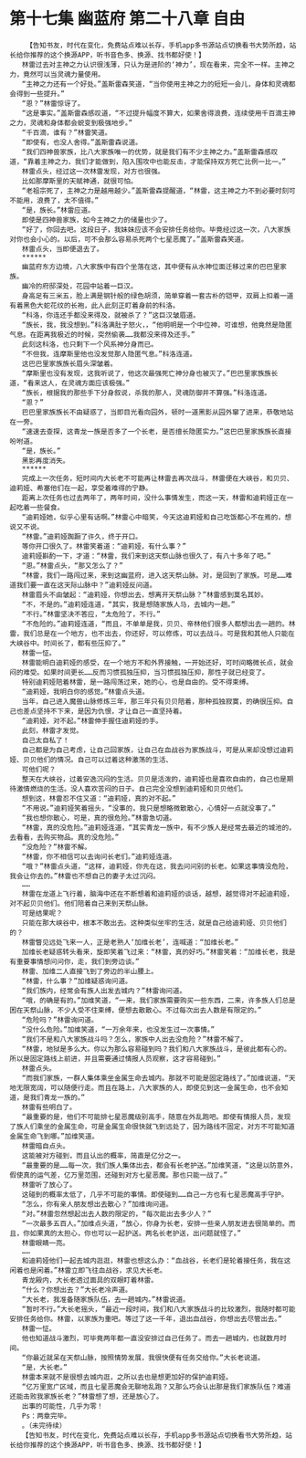# 第十七集 幽蓝府 第二十八章 自由
        【告知书友，时代在变化，免费站点难以长存，手机app多书源站点切换看书大势所趋，站长给你推荐的这个换源APP，听书音色多、换源、找书都好使！】
       林雷过去对主神之力认识很浅薄，只认为是进阶的‘神力’，现在看来，完全不一样。主神之力，竟然可以当灵魂力量使用。
       “主神之力还有一个好处。”盖斯雷森笑道，“当你使用主神之力的短短一会儿，身体和灵魂都会得到一些提升。”
       “恩？”林雷惊讶了。
       “这是事实。”盖斯雷森感叹道，“不过提升幅度不算大，如果舍得浪费，连续使用千百滴主神之力，灵魂和身体都会蜕变到极强地步。”
       “千百滴，谁有？”林雷笑道。
       “即使有，也没人舍得。”盖斯雷森说道。
       “我们四神兽家族，比八大家族唯一的优势，就是我们有不少主神之力。”盖斯雷森感叹道，“靠着主神之力，我们才能做到，陷入围攻中也能反击，才能保持双方死亡比例一比一。”
       林雷点头，经过这一次林雷发现，对方也很强。
       比如那摩斯里的天赋神通，就很可怕。
       “老祖宗死了，主神之力是越用越少。”盖斯雷森提醒道，“林雷，这主神之力不到必要时刻可不能用，浪费了，太不值得。”
       “是，族长。”林雷应道。
       即使是四神兽家族，如今主神之力的储量也少了。
       “好了，你回去吧。这段日子，我妹妹应该不会安排任务给你。毕竟经过这一次，八大家族对你也会小心的。以后，可不会那么容易杀死两个七星恶魔了。”盖斯雷森笑道。
       林雷点头，当即便退去了。
       ******
       幽蓝府东方边境，八大家族中有四个坐落在这，其中便有从水神位面迁移过来的巴巴里家族。
       幽冷的府邸深处，花园中站着一巨汉。
       身高足有三米五，脸上满是钢针般的绿色胡须，简单穿着一套古朴的铠甲，双肩上扣着一道有着黑色大蛇花纹的长袍，此人此刻正盯着身前的科洛。
       “科洛，你连还手都没来得及，就被杀了？”这巨汉皱眉道。
       “族长，我，我没想到。”科洛满肚子怒火，，“他明明是一个中位神，可谁想，他竟然是隐匿气息。在距离我极近的时候，突然偷袭……我都没来得及还手。”
       此刻这科洛，也只剩下一个风系神分身而已。
       “不但我，连摩斯里他也没发觉那人隐匿气息。”科洛连道。
       这巴巴里家族族长眉头深皱着。
       “摩斯里也没有发现，这我听说了，他这次最强死亡神分身也被灭了。”巴巴里家族族长道，“看来这人，在灵魂方面应该极强。”
       “族长，根据我的那些手下分身叙说，杀我的那人，灵魂防御并不算强。”科洛连道。
       “恩？”
       巴巴里家族族长不由疑惑了，当即目光看向园外，顿时一道黑影从园外窜了进来，恭敬地站在一旁。
       “速速去查探，这青龙一族是否多了一个长老，是否擅长隐匿实力。”这巴巴里家族族长直接吩咐道。
       “是，族长。”
       黑影再度消失。
       ******
       完成上一次任务，短时间内大长老不可能再让林雷去再次战斗，林雷便在大峡谷，和贝贝、迪莉娅、希塞他们在一起，享受着难得的宁静。
       距离上次任务也过去两年了，两年时间，没什么事情发生，而这一天，林雷和迪莉娅正在一起吃着一些餐食。
       “迪莉娅她，似乎心里有话啊。”林雷心中暗笑，今天这迪莉娅和自己吃饭都心不在焉的，想说又不说。
       “林雷。”迪莉娅踟蹰了许久，终于开口。
       等你开口很久了。林雷笑着道：“迪莉娅，有什么事？”
       迪莉娅斟酌一下，才道：“林雷，我们来到这天祭山脉也很久了，有八十多年了吧。”
       “恩。”林雷点头，“那又怎么了？”
       “林雷，我们一路闯过来，来到这幽蓝府，进入这天祭山脉。对，是回到了家族。可是……难道我们要一直在这天际山脉中？”迪莉娅反问道。
       林雷眉头不由皱起：“迪莉娅，你想出去，想离开天祭山脉？”林雷感到莫名其妙。
       “不，不是的。”迪莉娅连道，“其实，我是想随家族人马，去城内一趟。”
       “不行。”林雷坚决不答应，“太危险了，不行。”
       “不危险的。”迪莉娅连道，“而且，不单单是我，贝贝、帝林他们很多人都想出去一趟的。林雷，我们总是在一个地方，也不出去，你还好，可以修炼，可以去战斗。可是我和其他人只能在大峡谷中。时间长了，都有些压抑了。”
       林雷一怔。
       林雷能明白迪莉娅的感受，在一个地方不和外界接触，一开始还好，可时间略微长点，就会闷的难受。如果时间更长……反而习惯孤独压抑，当习惯孤独压抑，那性子就已经变了。
       特别迪莉娅陪着林雷，是一路闯荡过来，她的心，也是自由的。受不得束缚。
       “迪莉娅，我明白你的感觉。”林雷点头道。
       当年，自己进入魔兽山脉修炼三年，那三年只有贝贝陪着，那种孤独寂寞，的确很压抑。自己也差点坚持不下来，是因为仇恨，才让自己一直坚持着。
       “迪莉娅，对不起。”林雷伸手握住迪莉娅的手。
       此刻，林雷才发觉。
       自己太自私了！
       自己都是为自己考虑，让自己回家族，让自己在血战谷为家族战斗，可是从来却没想过迪莉娅、贝贝他们的情况。自己可以过着这种激荡的生活、
       可他们呢？
       整天在大峡谷，过着安逸沉闷的生活。贝贝是活泼的，迪莉娅也是喜欢自由的，自己也是期待激情燃烧的生活。没人喜欢苦闷的日子。自己完全没想到迪莉娅和贝贝他们。
       想到这，林雷忍不住又道：“迪莉娅，真的对不起。”
       “不用说。”迪莉娅笑着摇头，“没事的，我只是想略微散散心，心情好一点就没事了。”
       “我也想你散心，可是，真的很危险。”林雷急切道。
       “林雷，真的没危险。”迪莉娅连道，“其实青龙一族中，有不少族人是经常去最近的城池的，去看看，去购买物品。真的没危险。”
       “没危险？”林雷不解。
       “林雷，你不相信可以去询问长老们。”迪莉娅连道。
       “哦？”林雷点头道，“这样，迪莉娅，你先在这，我去问问别的长老。如果这事情没危险，我会让你去的。”林雷也不想自己的妻子太过沉闷。
       ……
       林雷在龙道上飞行着，脑海中还在不断想着和迪莉娅的谈话，越想，越觉得对不起迪莉娅，对不起贝贝他们。他们陪着自己来到天祭山脉。
       可是结果呢？
       只能在那大峡谷中，根本不敢出去。这种类似坐牢的生活，就是自己给迪莉娅、贝贝他们的？
       林雷瞥见远处飞来一人，正是老熟人‘加维长老’，连喊道：“加维长老。”
       加维长老疑惑转头看来，旋即笑着飞过来：“林雷，真的好巧。”林雷笑着：“加维长老，我是有重要事情想问问你，走，我们到旁边谈。”
       林雷、加维二人直接飞到了旁边的半山腰上。
       “林雷，什么事？”加维疑惑询问道。
       “我们族内，经常会有族人出发去城内？”林雷询问道。
       “哦，的确是有的。”加维笑道，“一来，我们家族需要购买一些东西，二来，许多族人们总是困在天祭山脉，不少人受不住束缚，便想去散散心。不过每次出去人数是有限定的。”
       “危险吗？”林雷询问道。
       “没什么危险。”加维笑道，“一万余年来，也没发生过一次事情。”
       “我们不是和八大家族战斗吗？怎么，家族中人出去没危险？”林雷不解了。
       “林雷，地狱是多么大。你以为那么容易碰到吗？我们和八大家族战斗，是彼此都有心的。所以是固定路线上前进，并且需要通过情报人员观察，这才容易碰到。”
       林雷点头。
       “而我们家族，一群人集体乘坐金属生命去城内。那就不可能是固定路线了。”加维说道，“天地无限宽阔，可以随便行走。而且在路上，八大家族的人，即使见到这一金属生命，也不会知道，是我们青龙一族的。”
       林雷有些明白了。
       “最重要的是，他们不可能排七星恶魔级别高手，随意在外乱跑吧。即使有情报人员，发现了族人们乘坐的金属生命，可是金属生命很快就飞到远处了，因为路线不固定，对方不可能知道金属生命飞到哪。”加维笑道。
       林雷暗自点头。
       这能被对方碰到，而且认出的概率，简直是亿分之一。
       “最重要的是……每一次，我们族人集体出去，都会有长老护送。”加维笑道，“这是以防意外，假使真的运气差，亿万里范围，还碰到对方七星恶魔。那也只能一战了。”
       林雷听了放心了。
       这碰到的概率太低了，几乎不可能的事情。即使碰到……自己一方也有七星恶魔高手守护。
       “怎么，你有亲人朋友想出去散心？”加维询问道。
       “对。”林雷忽然想起出去人数的限定的，“每次能出去多少人？”
       “一次最多五百人。”加维点头道，“放心，你身为长老，安排一些亲人朋友进去很简单的。而且，你如果真的太担心，你也可以一起护送。两名长老护送，出问题就怪了。”
       林雷眼睛一亮。
       ……
       和迪莉娅他们一起去城内逛逛，林雷也想这么办：“血战谷，长老们是轮着接任务，我在这闲着也是闲着。”林雷立即飞往血战谷，求见大长老。
       青龙殿内，大长老透过面具的双眼盯着林雷。
       “什么？你想出去？”大长老冷声道。
       “大长老，我准备随家族队伍，去一趟城内。”林雷说道。
       “暂时不行。”大长老摇头，“最近一段时间，我们和八大家族战斗的比较激烈，我随时都可能安排任务给你。林雷，以家族为重吧。等过了这一千年，退出血战谷，你想出去尽管出去。”
       林雷一怔。
       他也知道战斗激烈，可毕竟两年都一直没安排过自己任务了。而去一趟城内，也就数月时间。
       “你最近就呆在天祭山脉，按照情势发展，我很快便有任务交给你。”大长老说道。
       “是，大长老。”
       林雷本来就不是很想去城内逛，之所以去也是想更加好的保护迪莉娅。
       “亿万里宽广区域，而且七星恶魔会无聊地乱跑？又那么巧会认出那是我们家族队伍？难道还能击败我家族长老？”林雷想了想，还是放心了。
       出事的可能性，几乎为零！
       Ps：两章完毕。
       。（未完待续）
       【告知书友，时代在变化，免费站点难以长存，手机app多书源站点切换看书大势所趋，站长给你推荐的这个换源APP，听书音色多、换源、找书都好使！】